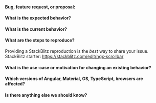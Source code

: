 #### Bug, feature request, or proposal:


#### What is the expected behavior?


#### What is the current behavior?


#### What are the steps to reproduce?
Providing a StackBlitz reproduction is the *best* way to share your issue. <br/>
StackBlitz starter: https://stackblitz.com/edit/ngx-scrollbar<br/>


#### What is the use-case or motivation for changing an existing behavior?


#### Which versions of Angular, Material, OS, TypeScript, browsers are affected?


#### Is there anything else we should know?

